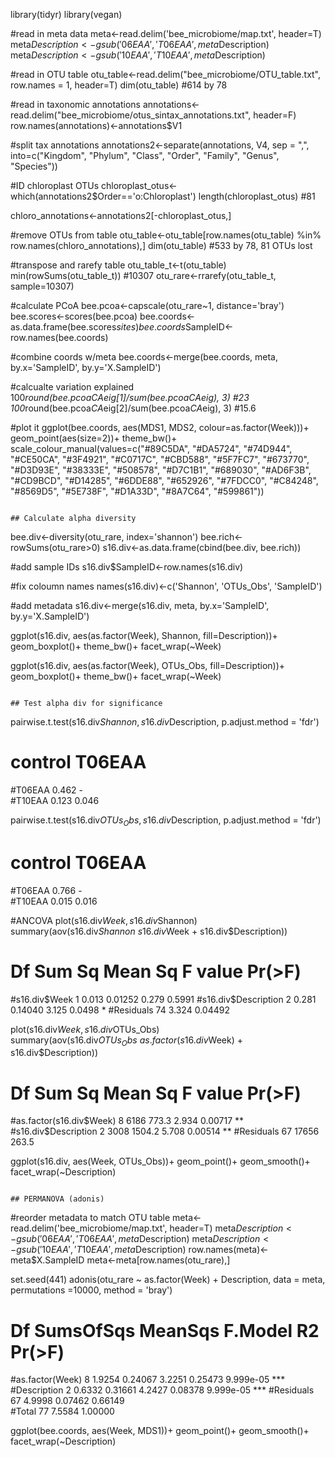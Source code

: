library(tidyr)
library(vegan)

#read in meta data
meta<-read.delim('bee_microbiome/map.txt', header=T)
meta$Description<-gsub('06EAA', 'T06EAA', meta$Description)
meta$Description<-gsub('10EAA', 'T10EAA', meta$Description)

#read in OTU table
otu_table<-read.delim("bee_microbiome/OTU_table.txt", row.names = 1, header=T)
dim(otu_table)
#614 by 78

#read in taxonomic annotations
annotations<-read.delim("bee_microbiome/otus_sintax_annotations.txt", header=F)
row.names(annotations)<-annotations$V1

#split tax annotations
annotations2<-separate(annotations, V4, sep = ",", into=c("Kingdom", "Phylum", "Class", "Order", "Family", "Genus", "Species"))

#ID chloroplast OTUs
chloroplast_otus<-which(annotations2$Order=='o:Chloroplast')
length(chloroplast_otus)
#81

chloro_annotations<-annotations2[-chloroplast_otus,]

#remove OTUs from table
otu_table<-otu_table[row.names(otu_table) %in% row.names(chloro_annotations),]
dim(otu_table)
#533 by 78, 81 OTUs lost

#transpose and rarefy table
otu_table_t<-t(otu_table)
min(rowSums(otu_table_t))
#10307
otu_rare<-rrarefy(otu_table_t, sample=10307)

#calculate PCoA
bee.pcoa<-capscale(otu_rare~1, distance='bray')
bee.scores<-scores(bee.pcoa)
bee.coords<-as.data.frame(bee.scores$sites)
bee.coords$SampleID<-row.names(bee.coords)

#combine coords w/meta
bee.coords<-merge(bee.coords, meta, by.x='SampleID', by.y='X.SampleID')

#calcualte variation explained
100*round(bee.pcoa$CA$eig[1]/sum(bee.pcoa$CA$eig), 3)
#23
100*round(bee.pcoa$CA$eig[2]/sum(bee.pcoa$CA$eig), 3)
#15.6

#plot it
ggplot(bee.coords, aes(MDS1, MDS2, colour=as.factor(Week)))+
  geom_point(aes(size=2))+
  theme_bw()+
  scale_colour_manual(values=c("#89C5DA", "#DA5724", "#74D944", "#CE50CA", "#3F4921", "#C0717C", "#CBD588", "#5F7FC7", "#673770", "#D3D93E", "#38333E", "#508578", "#D7C1B1", "#689030", "#AD6F3B", "#CD9BCD", "#D14285", "#6DDE88", "#652926", "#7FDCC0", "#C84248", "#8569D5", "#5E738F", "#D1A33D", "#8A7C64", "#599861"))
```

## Calculate alpha diversity
```
bee.div<-diversity(otu_rare, index='shannon')
bee.rich<-rowSums(otu_rare>0)
s16.div<-as.data.frame(cbind(bee.div, bee.rich))

#add sample IDs
s16.div$SampleID<-row.names(s16.div)

#fix coloumn names
names(s16.div)<-c('Shannon', 'OTUs_Obs', 'SampleID')

#add metadata
s16.div<-merge(s16.div, meta, by.x='SampleID', by.y='X.SampleID')

ggplot(s16.div, aes(as.factor(Week), Shannon, fill=Description))+
  geom_boxplot()+
  theme_bw()+
  facet_wrap(~Week)

ggplot(s16.div, aes(as.factor(Week), OTUs_Obs, fill=Description))+
  geom_boxplot()+
  theme_bw()+
  facet_wrap(~Week)
```

## Test alpha div for significance
```
pairwise.t.test(s16.div$Shannon, s16.div$Description, p.adjust.method = 'fdr')

#        control T06EAA
#T06EAA 0.462   -     
#T10EAA 0.123   0.046

pairwise.t.test(s16.div$OTUs_Obs, s16.div$Description, p.adjust.method = 'fdr')
#       control T06EAA
#T06EAA 0.766   -     
#T10EAA 0.015   0.016 


#ANCOVA
plot(s16.div$Week, s16.div$Shannon)
summary(aov(s16.div$Shannon ~ s16.div$Week + s16.div$Description))
#                     Df Sum Sq Mean Sq F value Pr(>F)  
#s16.div$Week         1  0.013 0.01252   0.279 0.5991  
#s16.div$Description  2  0.281 0.14040   3.125 0.0498 *
#Residuals           74  3.324 0.04492         

plot(s16.div$Week, s16.div$OTUs_Obs)
summary(aov(s16.div$OTUs_Obs ~ as.factor(s16.div$Week) + s16.div$Description))
#                         Df Sum Sq Mean Sq F value  Pr(>F)   
#as.factor(s16.div$Week)  8   6186   773.3   2.934 0.00717 **
#s16.div$Description      2   3008  1504.2   5.708 0.00514 **
#Residuals               67  17656   263.5                  

ggplot(s16.div, aes(Week, OTUs_Obs))+
  geom_point()+
  geom_smooth()+
  facet_wrap(~Description)
```

## PERMANOVA (adonis)
```
#reorder metadata to match OTU table
meta<-read.delim('bee_microbiome/map.txt', header=T)
meta$Description<-gsub('06EAA', 'T06EAA', meta$Description)
meta$Description<-gsub('10EAA', 'T10EAA', meta$Description)
row.names(meta)<-meta$X.SampleID
meta<-meta[row.names(otu_rare),]

set.seed(441)
adonis(otu_rare ~ as.factor(Week) + Description, data = meta, permutations =10000, method = 'bray')

#                 Df SumsOfSqs MeanSqs F.Model      R2    Pr(>F)    
#as.factor(Week)  8    1.9254 0.24067  3.2251 0.25473 9.999e-05 ***
#Description      2    0.6332 0.31661  4.2427 0.08378 9.999e-05 ***
#Residuals       67    4.9998 0.07462         0.66149              
#Total           77    7.5584                 1.00000    

ggplot(bee.coords, aes(Week, MDS1))+
  geom_point()+
  geom_smooth()+
  facet_wrap(~Description)

```






